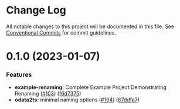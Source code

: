 # Change Log

All notable changes to this project will be documented in this file.
See [Conventional Commits](https://conventionalcommits.org) for commit guidelines.

# 0.1.0 (2023-01-07)


### Features

* **example-renaming:** Complete Example Project Demonstrating Renaming ([#103](https://github.com/odata2ts/odata2ts/issues/103)) ([f6d7375](https://github.com/odata2ts/odata2ts/commit/f6d73757aedd273db39ce19bc0619f54db6f479c))
* **odata2ts:** minimal naming options ([#104](https://github.com/odata2ts/odata2ts/issues/104)) ([67ddfa7](https://github.com/odata2ts/odata2ts/commit/67ddfa74f977e164892c2953dc8c5459a92c11d4))
